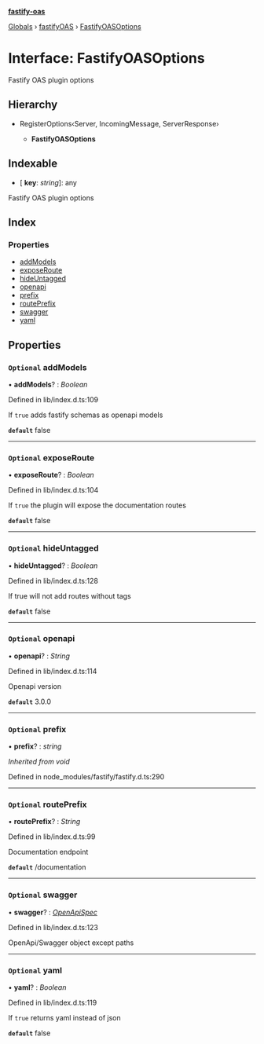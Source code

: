 **[fastify-oas](../README.md)**

[Globals](../README.md) › [fastifyOAS](../modules/fastifyoas.md) › [FastifyOASOptions](fastifyoas.fastifyoasoptions.md)

# Interface: FastifyOASOptions

Fastify OAS plugin options

## Hierarchy

* RegisterOptions‹Server, IncomingMessage, ServerResponse›

  * **FastifyOASOptions**

## Indexable

* \[ **key**: *string*\]: any

Fastify OAS plugin options

## Index

### Properties

* [addModels](fastifyoas.fastifyoasoptions.md#optional-addmodels)
* [exposeRoute](fastifyoas.fastifyoasoptions.md#optional-exposeroute)
* [hideUntagged](fastifyoas.fastifyoasoptions.md#optional-hideuntagged)
* [openapi](fastifyoas.fastifyoasoptions.md#optional-openapi)
* [prefix](fastifyoas.fastifyoasoptions.md#optional-prefix)
* [routePrefix](fastifyoas.fastifyoasoptions.md#optional-routeprefix)
* [swagger](fastifyoas.fastifyoasoptions.md#optional-swagger)
* [yaml](fastifyoas.fastifyoasoptions.md#optional-yaml)

## Properties

### `Optional` addModels

• **addModels**? : *Boolean*

Defined in lib/index.d.ts:109

If `true` adds fastify schemas as openapi models

**`default`** false

___

### `Optional` exposeRoute

• **exposeRoute**? : *Boolean*

Defined in lib/index.d.ts:104

If `true` the plugin will expose the documentation routes

**`default`** false

___

### `Optional` hideUntagged

• **hideUntagged**? : *Boolean*

Defined in lib/index.d.ts:128

If true will not add routes without tags

**`default`** false

___

### `Optional` openapi

• **openapi**? : *String*

Defined in lib/index.d.ts:114

Openapi version

**`default`** 3.0.0

___

### `Optional` prefix

• **prefix**? : *string*

*Inherited from void*

Defined in node_modules/fastify/fastify.d.ts:290

___

### `Optional` routePrefix

• **routePrefix**? : *String*

Defined in lib/index.d.ts:99

Documentation endpoint

**`default`** /documentation

___

### `Optional` swagger

• **swagger**? : *[OpenApiSpec](fastifyoas.openapispec.md)*

Defined in lib/index.d.ts:123

OpenApi/Swagger object except paths

___

### `Optional` yaml

• **yaml**? : *Boolean*

Defined in lib/index.d.ts:119

If `true` returns yaml instead of json

**`default`** false